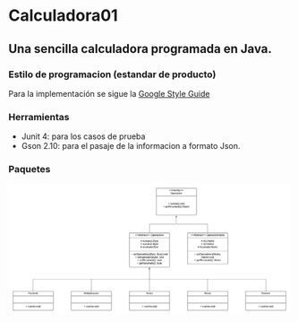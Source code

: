 # Calculadora01
## Una sencilla calculadora programada en Java.


### Estilo de programacion (estandar de producto)
Para la implementación se sigue la [Google Style Guide](https://google.github.io/styleguide/javaguide.html)

### Herramientas
* Junit 4: para los casos de prueba 
* Gson 2.10: para el pasaje de la informacion a formato Json.


### Paquetes

![Lógica](https://github.com/jucaacuna/Calculadora01/blob/main/extras/img/logica.png)

